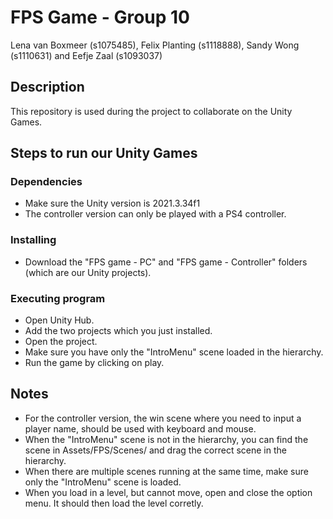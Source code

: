 # FPS Game - Group 10

Lena van Boxmeer (s1075485), Felix Planting (s1118888), Sandy Wong (s1110631) and Eefje Zaal (s1093037)

## Description

This repository is used during the project to collaborate on the Unity Games.

## Steps to run our Unity Games

### Dependencies

* Make sure the Unity version is 2021.3.34f1
* The controller version can only be played with a PS4 controller.

### Installing

* Download the "FPS game - PC" and "FPS game - Controller" folders (which are our Unity projects).

### Executing program

* Open Unity Hub.
* Add the two projects which you just installed.
* Open the project.
* Make sure you have only the "IntroMenu" scene loaded in the hierarchy.
* Run the game by clicking on play.

## Notes

* For the controller version, the win scene where you need to input a player name, should be used with keyboard and mouse.
* When the "IntroMenu" scene is not in the hierarchy, you can find the scene in Assets/FPS/Scenes/ and drag the correct scene in the hierarchy.
* When there are multiple scenes running at the same time, make sure only the "IntroMenu" scene is loaded.
* When you load in a level, but cannot move, open and close the option menu. It should then load the level corretly.
